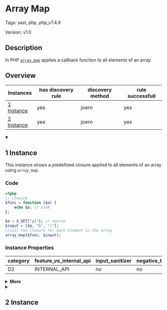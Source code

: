 [//]: # (This file is automatically generated. If you wish to make any changes, please use the JSON files and regenerate this file using the tpframework.)

# Array Map

Tags: sast, php, php_v7.4.9

Version: v1.0

## Description

In PHP [`array_map`](https://www.php.net/manual/en/function.array-map.php) applies a callback function to all elements of an array.

## Overview

| Instances                 | has discovery rule   | discovery method   | rule successfull   |
|---------------------------|----------------------|--------------------|--------------------|
| [1 Instance](#1-instance) | yes                  | joern              | yes                |
| [2 Instance](#2-instance) | yes                  | joern              | yes                |

<details markdown="1"open>
<summary>

## 1 Instance
</summary>

This instance shows a predefined closure applied to all elements of an array using `array_map`.

### Code

```PHP
<?php
// closure
$func = function ($a) {
    echo $a; // sink
};

$a = $_GET["p1"]; // source
$input = [$a, "b", "c"];
//call the closure for each element in the array
array_map($func, $input);
```

### Instance Properties

| category   | feature_vs_internal_api   | input_sanitizer   | negative_test_case   | source_and_sink   |
|------------|---------------------------|-------------------|----------------------|-------------------|
| D2         | INTERNAL_API              | no                | no                   | no                |

<details markdown="1">
<summary>
<b>More</b></summary>

<details markdown="1">
<summary>

### Compile
</summary>

```bash
$_main:
     ; (lines=14, args=0, vars=3, tmps=8)
     ; (before optimizer)
     ; /.../PHP/61_array_map/1_instance_61_array_map/1_instance_61_array_map.php:1-10
     ; return  [] RANGE[0..0]
0000 T3 = DECLARE_LAMBDA_FUNCTION 0
0001 ASSIGN CV0($func) T3
0002 T5 = FETCH_R (global) string("_GET")
0003 T6 = FETCH_DIM_R T5 string("p1")
0004 ASSIGN CV1($a) T6
0005 T8 = INIT_ARRAY 3 (packed) CV1($a) NEXT
0006 T8 = ADD_ARRAY_ELEMENT string("b") NEXT
0007 T8 = ADD_ARRAY_ELEMENT string("c") NEXT
0008 ASSIGN CV2($input) T8
0009 INIT_FCALL 2 112 string("array_map")
0010 SEND_VAR CV0($func) 1
0011 SEND_VAR CV2($input) 2
0012 DO_ICALL
0013 RETURN int(1)
LIVE RANGES:
     8: 0006 - 0008 (tmp/var)

{closure}:
     ; (lines=3, args=1, vars=1, tmps=0)
     ; (before optimizer)
     ; /.../PHP/61_array_map/1_instance_61_array_map/1_instance_61_array_map.php:3-5
     ; return  [] RANGE[0..0]
0000 CV0($a) = RECV 1
0001 ECHO CV0($a)
0002 RETURN null
```

</details>

<details markdown="1">
<summary>

### Discovery
</summary>

The rule searches for function calles to `array_map`.

```scala
val x61 = (name, "61_array_map_iall", cpg.call(".*INIT_FCALL.*").argument.order(2).code("array_map").astParent.location.toJson);
```

| discovery method   | expected accuracy   |
|--------------------|---------------------|
| joern              | Perfect             |

</details>

<details markdown="1"open>
<summary>

### Measurement
</summary>

| Tool        | Comm_1   | Comm_2   | phpSAFE   | Progpilot   | RIPS   | WAP   | Ground Truth   |
|-------------|----------|----------|-----------|-------------|--------|-------|----------------|
| 08 Jun 2021 | no       | no       | no        | no          | no     | no    | yes            |
| 22 May 2023 | no       | no       |           |             |        |       | yes            |

</details>

</details>

</details>

<details markdown="1">
<summary>

## 2 Instance
</summary>

This instance shows a user defined value applied to all elements of an array using `array_map`. In this example the input should be set to `F`, to trigger the vulnerability.

### Code

```PHP
<?php
function F($b) {
    echo $b; // sink
}

$a = $_GET["p1"]; // source
$b = $_GET["p2"];
$input = [$a, "a", "b"];
// XSS vulnerability, when $b="F"
array_map($b, $input);
```

### Instance Properties

| category   | feature_vs_internal_api   | input_sanitizer   | negative_test_case   | source_and_sink   |
|------------|---------------------------|-------------------|----------------------|-------------------|
| D4         | INTERNAL_API              | no                | no                   | no                |

<details markdown="1">
<summary>
<b>More</b></summary>

<details markdown="1">
<summary>

### Compile
</summary>

```bash
$_main:
     ; (lines=15, args=0, vars=3, tmps=9)
     ; (before optimizer)
     ; /.../PHP/61_array_map/2_instance_61_array_map/2_instance_61_array_map.php:1-10
     ; return  [] RANGE[0..0]
0000 T3 = FETCH_R (global) string("_GET")
0001 T4 = FETCH_DIM_R T3 string("p1")
0002 ASSIGN CV0($a) T4
0003 T6 = FETCH_R (global) string("_GET")
0004 T7 = FETCH_DIM_R T6 string("p2")
0005 ASSIGN CV1($b) T7
0006 T9 = INIT_ARRAY 3 (packed) CV0($a) NEXT
0007 T9 = ADD_ARRAY_ELEMENT string("a") NEXT
0008 T9 = ADD_ARRAY_ELEMENT string("b") NEXT
0009 ASSIGN CV2($input) T9
0010 INIT_FCALL 2 112 string("array_map")
0011 SEND_VAR CV1($b) 1
0012 SEND_VAR CV2($input) 2
0013 DO_ICALL
0014 RETURN int(1)
LIVE RANGES:
     9: 0007 - 0009 (tmp/var)

F:
     ; (lines=3, args=1, vars=1, tmps=0)
     ; (before optimizer)
     ; /.../PHP/61_array_map/2_instance_61_array_map/2_instance_61_array_map.php:2-4
     ; return  [] RANGE[0..0]
0000 CV0($b) = RECV 1
0001 ECHO CV0($b)
0002 RETURN null
```

</details>

<details markdown="1">
<summary>

### Discovery
</summary>

The rule searches for function calles to `array_map`.

```scala
val x61 = (name, "61_array_map_iall", cpg.call(".*INIT_FCALL.*").argument.order(2).code("array_map").astParent.location.toJson);
```

| discovery method   | expected accuracy   |
|--------------------|---------------------|
| joern              | Perfect             |

</details>

<details markdown="1"open>
<summary>

### Measurement
</summary>

| Tool        | Comm_1   | Comm_2   | phpSAFE   | Progpilot   | RIPS   | WAP   | Ground Truth   |
|-------------|----------|----------|-----------|-------------|--------|-------|----------------|
| 08 Jun 2021 | no       | no       | no        | no          | no     | no    | yes            |
| 22 May 2023 | no       | no       |           |             |        |       | yes            |

</details>

</details>

</details>
